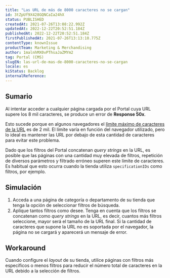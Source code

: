 ```yaml
---
title: "Las URL de más de 8000 caracteres no se cargan"
id: 3tZpUf9X428GQNCaIa24hX
status: PUBLISHED
createdAt: 2021-07-26T13:08:22.992Z
updatedAt: 2022-12-22T20:52:51.184Z
publishedAt: 2022-12-22T20:52:51.184Z
firstPublishedAt: 2021-07-26T13:13:10.775Z
contentType: knownIssue
productTeam: Marketing & Merchandising
author: 1malnhMX0vPThsaJaZMYm2
tag: Portal (CMS)
slugEN: las-url-de-mas-de-8000-caracteres-no-se-cargan
locale: es
kiStatus: Backlog
internalReference: 
---
```


## Sumario

Al intentar acceder a cualquier página cargada por el Portal cuya URL supere los 8 mil caracteres, se produce un error de **Response 50x**.

Esto sucede porque en algunos navegadores el [límite máximo de caracteres de la URL](http://net-informations.com/q/mis/len.html) es de 2 mil. El límite varía en función del navegador utilizado, pero lo ideal es mantener las URL por debajo de esta cantidad de caracteres para evitar este problema.

Dado que los filtros del Portal concatenan _query strings_ en la URL, es posible que las páginas con una cantidad muy elevada de filtros, repetición de diversos parámetros y filtrado erróneo superen este límite de caracteres. Es habitual que esto ocurra cuando la tienda utiliza `specificationIDs` como filtros, por ejemplo.

## Simulación

1. Acceda a una página de categoría o departamento de su tienda que tenga la opción de seleccionar filtros de búsqueda.
2. Aplique tantos filtros como desee. Tenga en cuenta que los filtros se concatenan como *query strings* en la URL, es decir, cuantos más filtros seleccione, mayor será el tamaño de la URL final. Si la cantidad de caracteres que supone la URL no es soportada por el navegador, la página no se cargará y aparecerá un mensaje de error.

## Workaround

Cuando configure el _layout_ de su tienda, utilice páginas con filtros más específicos o menos filtros para reducir el número total de caracteres en la URL debido a la selección de filtros.


